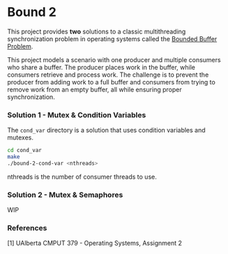 # Bound 2

This project provides **two** solutions to a classic multithreading synchronization problem in operating systems called the [Bounded Buffer Problem](https://en.wikipedia.org/wiki/Producer%E2%80%93consumer_problem).

This project models a scenario with one producer and multiple consumers who share a buffer. The producer places work in the buffer, while consumers retrieve and process work. The challenge is to prevent the producer from adding work to a full buffer and consumers from trying to remove work from an empty buffer, all while ensuring proper synchronization.

### Solution 1 - Mutex & Condition Variables

The `cond_var` directory is a solution that uses condition variables and mutexes.
```bash
cd cond_var
make
./bound-2-cond-var <nthreads>
```
nthreads is the number of consumer threads to use.


### Solution 2 - Mutex & Semaphores

WIP

### References
[1] UAlberta CMPUT 379 - Operating Systems, Assignment 2
